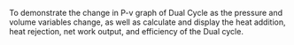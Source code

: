 To demonstrate the change in P-v graph of Dual Cycle as the pressure and volume variables change, as well as calculate and display the heat addition, heat rejection, net work output, and efficiency of the Dual cycle. 
